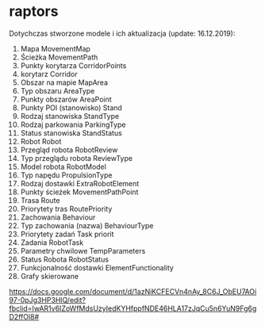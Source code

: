 # raptors
Dotychczas stworzone modele i ich aktualizacja (update: 16.12.2019):
1. Mapa MovementMap
2. Ścieżka MovementPath
3. Punkty korytarza CorridorPoints
4. korytarz Corridor
5. Obszar na mapie MapArea
6. Typ obszaru AreaType 
7. Punkty obszarów AreaPoint 
8. Punkty POI (stanowisko) Stand 
9. Rodzaj stanowiska StandType 
10. Rodzaj parkowania ParkingType 
11. Status stanowiska StandStatus
12. Robot Robot
13. Przegląd robota RobotReview
14. Typ przeglądu robota ReviewType
15. Model robota RobotModel
16. Typ napędu PropulsionType
17. Rodzaj dostawki ExtraRobotElement
18. Punkty ścieżek MovementPathPoint
19. Trasa Route
20. Priorytety tras RoutePriority
21. Zachowania Behaviour
22. Typ zachowania (nazwa) BehaviourType
23. Priorytety zadań Task priorit
24. Zadania RobotTask
25. Parametry chwilowe TempParameters
26. Status Robota RobotStatus
27. Funkcjonalność dostawki ElementFunctionality
28. Grafy skierowane


https://docs.google.com/document/d/1azNiKCFECVn4nAy_8C6J_ObEU7AOi97-0pJg3HP3HlQ/edit?fbclid=IwAR1v6IZoWfMdsUzyIedKYHfppfNDE46HLA17zJqCu5n6YuN9Fg6gD2ffOl8#
